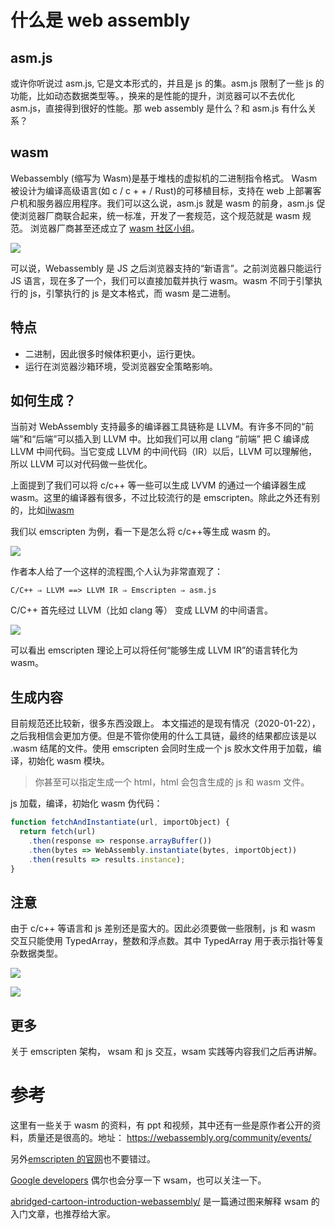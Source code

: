 # 什么是 web assembly

## asm.js

或许你听说过 asm.js, 它是文本形式的，并且是 js 的集。asm.js 限制了一些 js 的功能，比如动态数据类型等。，换来的是性能的提升，浏览器可以不去优化 asm.js，直接得到很好的性能。那 web assembly 是什么？和 asm.js 有什么关系？

## wasm

Webassembly (缩写为 Wasm)是基于堆栈的虚拟机的二进制指令格式。 Wasm 被设计为编译高级语言(如 c / c + + / Rust)的可移植目标，支持在 web 上部署客户机和服务器应用程序。我们可以这么说，asm.js 就是 wasm 的前身，asm.js 促使浏览器厂商联合起来，统一标准，开发了一套规范，这个规范就是 wasm 规范。 浏览器厂商甚至还成立了 [wasm 社区小组](https://www.w3.org/community/webassembly/)。

![](https://tva1.sinaimg.cn/large/006tNbRwgy1gb5g1ju2rfj30m807ijs9.jpg)

可以说，Webassembly 是 JS 之后浏览器支持的“新语言”。之前浏览器只能运行 JS 语言，现在多了一个，我们可以直接加载并执行 wasm。wasm 不同于引擎执行的 js，引擎执行的 js 是文本格式，而 wasm 是二进制。

## 特点

- 二进制，因此很多时候体积更小，运行更快。
- 运行在浏览器沙箱环境，受浏览器安全策略影响。

## 如何生成？

当前对 WebAssembly 支持最多的编译器工具链称是 LLVM。有许多不同的“前端”和“后端”可以插入到 LLVM 中。比如我们可以用 clang “前端” 把 C 编译成 LLVM 中间代码。当它变成 LLVM 的中间代码（IR）以后，LLVM 可以理解他，所以 LLVM 可以对代码做一些优化。

上面提到了我们可以将 c/c++ 等一些可以生成 LVVM 的通过一个编译器生成 wasm。这里的编译器有很多，不过比较流行的是 emscripten。除此之外还有别的，比如[ilwasm](https://github.com/kg/ilwasm)

我们以 emscripten 为例，看一下是怎么将 c/c++等生成 wasm 的。

![](https://tva1.sinaimg.cn/large/006tNbRwly1gb5g8lz0ctj30jg06ywew.jpg)

作者本人给了一个这样的流程图,个人认为非常直观了：

```
C/C++ ⇒ LLVM ==> LLVM IR ⇒ Emscripten ⇒ asm.js
```

C/C++ 首先经过 LLVM（比如 clang 等） 变成 LLVM 的中间语言。

![](https://tva1.sinaimg.cn/large/006tNbRwgy1gb5g8xvvsij30hs0dcdgo.jpg)

可以看出 emscripten 理论上可以将任何“能够生成 LLVM IR”的语言转化为 wasm。

## 生成内容

目前规范还比较新，很多东西没跟上。 本文描述的是现有情况（2020-01-22），之后我相信会更加方便。但是不管你使用的什么工具链，最终的结果都应该是以 .wasm 结尾的文件。使用 emscripten 会同时生成一个 js 胶水文件用于加载，编译，初始化 wasm 模块。

> 你甚至可以指定生成一个 html，html 会包含生成的 js 和 wasm 文件。

js 加载，编译，初始化 wasm 伪代码：

```js
function fetchAndInstantiate(url, importObject) {
  return fetch(url)
    .then(response => response.arrayBuffer())
    .then(bytes => WebAssembly.instantiate(bytes, importObject))
    .then(results => results.instance);
}
```

## 注意

由于 c/c++ 等语言和 js 差别还是蛮大的。因此必须要做一些限制，js 和 wasm 交互只能使用 TypedArray，整数和浮点数。其中 TypedArray 用于表示指针等复杂数据类型。

![](https://tva1.sinaimg.cn/large/006tNbRwly1gb5giay96zj30m803xmxl.jpg)

![](https://tva1.sinaimg.cn/large/006tNbRwly1gb5gifketgj30m80hsmyx.jpg)

## 更多

关于 emscripten 架构， wsam 和 js 交互，wsam 实践等内容我们之后再讲解。

# 参考

这里有一些关于 wasm 的资料，有 ppt 和视频，其中还有一些是原作者公开的资料，质量还是很高的。地址： https://webassembly.org/community/events/

另外[emscripten 的官网](https://emscripten.org/index.html)也不要错过。

[Google developers](https://developers.google.com/web/updates/2018/03/emscripting-a-c-library) 偶尔也会分享一下 wsam，也可以关注一下。

[abridged-cartoon-introduction-webassembly/](https://www.smashingmagazine.com/2017/05/abridged-cartoon-introduction-webassembly/) 是一篇通过图来解释 wsam 的入门文章，也推荐给大家。
